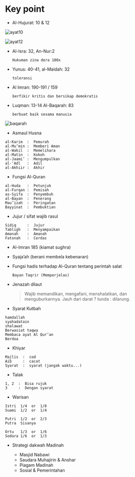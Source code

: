 # Key point

- Al-Hujurat: 10 & 12

![ayat10](https://careabouteducation.files.wordpress.com/2016/05/q-s-al-hujurat-ayat-10.jpg)

![ayat12](https://careabouteducation.files.wordpress.com/2016/05/q-s-al-hujurat-ayat-12.png)

- Al-Isra: 32, An-Nur:2

  `Hukuman zina dera 100x`

- Yunus: 40-41, al-Maidah: 32

  `toleransi`

- Al Imran: 190-191 / 159

  `berfikir kritis dan bersikap demokratis`

- Luqman: 13-14 Al-Baqarah: 83
  
  `berbuat baik sesama manusia`

![baqarah](https://encrypted-tbn0.gstatic.com/images?q=tbn:ANd9GcQzR8Z5yTcmM5jmGYqM8wB9E50I2Fb6aTxEQQ&usqp=CAU)

- Asmaul Husna

```
al-Karim  :  Pemurah
al-Mu’min :  Memberi Aman
al-Wakil  :  Memelihara
al-Matin  :  Kokoh
al-Jaami’ :  Mengumpulkan
al-‘Adl   :  Adil
al-Akhiir :  Akhir
```

- Fungsi Al-Quran

```
al-Huda   :  Petunjuk
al-Furqan :  Pemisah
as-Syifa  :  Penyembuh
al-Bayan  :  Penerang
Mau’izah  :  Peringatan
Bayyinat  :  Pembuktian
```

- Jujur / sifat wajib rasul

```
Sidiq     :  Jujur
Tabligh   :  Menyampaikan
Amanah    :  Amanah
Fatonah   :  Cerdas
```

- Al-Imran 185 (kiamat sughra)

- Syaja’ah (berani membela kebenaran)

- Fungsi hadis 
terhadap Al-Quran tentang perintah salat

  `Bayan Taqrir (Memperjelas)`

- Jenazah dilaut

    > Wajib memandikan, mengafani, menshalatkan, dan menguburkannya. Jauh dari darat ? tunda : dilarung.

- Syarat Kutbah
    
``` 
hamdallah
syahadatain
shalawat
Berwasiat taqwa
Membaca ayat Al Qur’an
Berdoa
```

- Khiyar

```
Majlis  :  cod
Aib     :  cacat
Syarat  :  syarat (jangak waktu...)
```

- Talak

```
1, 2  :  Bisa rujuk
3     :  Dengan syarat
```

- Warisan

```
Istri  1/4  or  1/8
Suami  1/2  or  1/4

Putri  1/2  or  2/3
Putra  Sisanya

Ortu   1/3  or  1/6
Sodara 1/6  or  1/3
```

- Strategi dakwah Madinah

    - Masjid Nabawi
    - Saudara Muhajirin & Anshar
    - Piagam Madinah
    - Sosial & Pemerintahan
